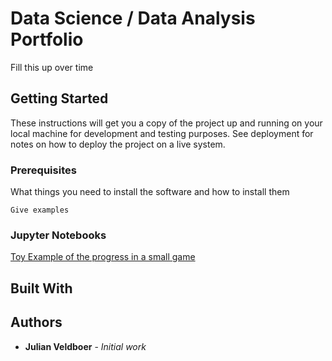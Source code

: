 # Data Science / Data Analysis Portfolio

Fill this up over time

## Getting Started

These instructions will get you a copy of the project up and running on your local machine for development and testing purposes. See deployment for notes on how to deploy the project on a live system.

### Prerequisites

What things you need to install the software and how to install them

```
Give examples
```

### Jupyter Notebooks
[Toy Example of the progress in a small game](../master/infinity/Infinity%20Analysis.ipynb)


## Built With


## Authors

* **Julian Veldboer** - *Initial work*



